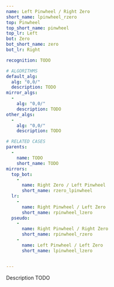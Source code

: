 ```yaml
---
name: Left Pinwheel / Right Zero
short_name: lpinwheel_rzero
top: Pinwheel
top_short_name: pinwheel
top_lr: Left
bot: Zero
bot_short_name: zero
bot_lr: Right

recognition: TODO

# ALGORITHMS
default_alg:
  alg: "0,0/"
  description: TODO
mirror_algs:
  -
    alg: "0,0/"
    description: TODO
other_algs:
  -
    alg: "0,0/"
    description: TODO

# RELATED CASES
parents:
  -
    name: TODO
    short_name: TODO
mirrors:
  top_bot:
    -
      name: Right Zero / Left Pinwheel
      short_name: rzero_lpinwheel
  lr:
    -
      name: Right Pinwheel / Left Zero
      short_name: rpinwheel_lzero
  pseudo:
    -
      name: Right Pinwheel / Right Zero
      short_name: rpinwheel_rzero
    -
      name: Left Pinwheel / Left Zero
      short_name: lpinwheel_lzero


---
```


Description TODO

